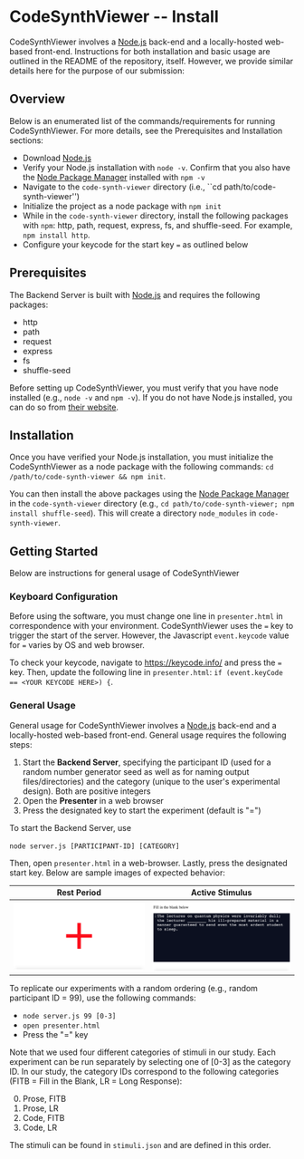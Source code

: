 # CodeSynthViewer -- Install

CodeSynthViewer involves a [Node.js](https://nodejs.org/en/) back-end and a locally-hosted web-based front-end. Instructions for both installation and basic usage are outlined in the README of the repository, itself. However, we provide similar details here for the purpose of our submission: 

## Overview

Below is an enumerated list of the commands/requirements for running CodeSynthViewer. For more details, see the Prerequisites and Installation sections:
* Download [Node.js](https://nodejs.org/en/download/)
* Verify your Node.js installation with ``node -v``. Confirm that you also have the [Node Package Manager](https://nodejs.org/en/knowledge/getting-started/npm/what-is-npm) installed with ``npm -v``
* Navigate to the ``code-synth-viewer`` directory (i.e., ``cd path/to/code-synth-viewer'')
* Initialize the project as a node package with ``npm init``
* While in the ``code-synth-viewer`` directory, install the following packages with ``npm``: http, path, request, express, fs, and shuffle-seed. For example, ``npm install http``.
* Configure your keycode for the start key `=` as outlined below

## Prerequisites

The Backend Server is built with [Node.js](https://nodejs.org/en/) and requires the following packages:
* http
* path
* request
* express
* fs
* shuffle-seed

Before setting up CodeSynthViewer, you must verify that you have node installed (e.g., ``node -v`` and ``npm -v``). If you do not have Node.js installed, you can do so from [their website](https://nodejs.org/en/download/).

## Installation

Once you have verified your Node.js installation, you must initialize the CodeSynthViewer as a node package with the following commands: ``cd /path/to/code-synth-viewer && npm init``.

You can then install the above packages using the [Node Package Manager](https://nodejs.org/en/knowledge/getting-started/npm/what-is-npm/) in the ```code-synth-viewer``` directory (e.g., ```cd path/to/code-synth-viewer; npm install shuffle-seed```). This will create a directory ```node_modules``` in ```code-synth-viewer```. 

## Getting Started

Below are instructions for general usage of CodeSynthViewer

### Keyboard Configuration

Before using the software, you must change one line in ``presenter.html`` in correspondence with your environment. CodeSynthViewer uses the `=` key to trigger the start of the server. However, the Javascript ``event.keycode`` value for `=` varies by OS and web browser.

To check your keycode, navigate to https://keycode.info/ and press the `=` key. Then, update the following line in ``presenter.html``: ``if (event.keyCode == <YOUR KEYCODE HERE>) {``.

### General Usage

General usage for CodeSynthViewer involves a [Node.js](https://nodejs.org/en/) back-end and a locally-hosted web-based front-end. General usage requires the following steps:

1. Start the **Backend Server**, specifying the participant ID (used for a random number generator seed as well as for naming output files/directories) and the category (unique to the user's experimental design). Both are positive integers
2. Open the **Presenter** in a web browser
3. Press the designated key to start the experiment (default is "=")

To start the Backend Server, use

``node server.js [PARTICIPANT-ID] [CATEGORY]``

Then, open ``presenter.html`` in a web-browser. Lastly, press the designated start key. Below are sample images of expected behavior:

Rest Period             |  Active Stimulus
:-------------------------:|:-------------------------:
![image](img/resting.png)  |  ![image](img/active.png)

To replicate our experiments with a random ordering (e.g., random participant ID = 99), use the following commands:

* ``node server.js 99 [0-3]``
* ``open presenter.html``
* Press the "=" key

Note that we used four different categories of stimuli in our study. Each experiment can be run separately by selecting one of [0-3] as the category ID. In our study, the category IDs correspond to the following categories (FITB = Fill in the Blank, LR = Long Response):

0. Prose, FITB
1. Prose, LR
2. Code, FITB
3. Code, LR

The stimuli can be found in ```stimuli.json``` and are defined in this order.

